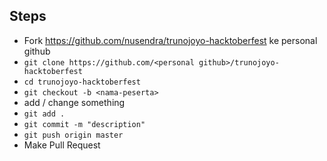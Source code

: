 ## Steps

- Fork https://github.com/nusendra/trunojoyo-hacktoberfest ke personal github
- `git clone https://github.com/<personal github>/trunojoyo-hacktoberfest`
- `cd trunojoyo-hacktoberfest`
- `git checkout -b <nama-peserta>`
- add / change something
- `git add .`
- `git commit -m "description"`
- `git push origin master`
- Make Pull Request